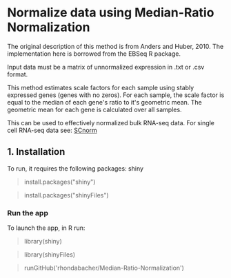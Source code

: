 # Normalize data using Median-Ratio Normalization


The original description of this method is from Anders and Huber, 2010. The implementation here is borrowed from the EBSeq R package.

Input data must be a matrix of unnormalized expression in .txt or .csv format. 

This method estimates scale factors for each sample using stably expressed genes (genes with no zeros). For each sample,
the scale factor is equal to the median of each gene's ratio to it's geometric mean. The geometric mean for each gene is calculated over all samples.

This can be used to effectively normalized bulk RNA-seq data. For single cell RNA-seq data see: <a href="https://github.com/rhondabacher/SCnorm">SCnorm</a>


## 1. Installation
To run, it requires the following packages: shiny

> install.packages("shiny")

> install.packages("shinyFiles")


### Run the app
To launch the app, in R run:
> library(shiny)

> library(shinyFiles)

> runGitHub('rhondabacher/Median-Ratio-Normalization')

<!-- ![Screenshot](https://github.com/rhondabacher/Oscillating-genes/blob/master/screenshot.png) -->
